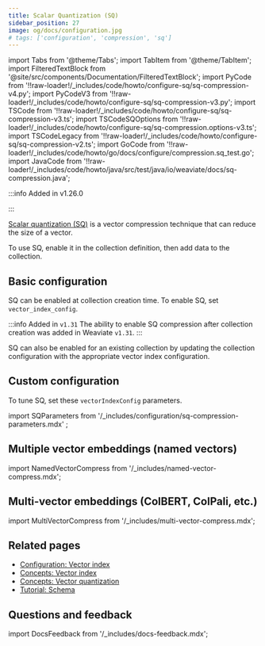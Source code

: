 ```yaml
---
title: Scalar Quantization (SQ)
sidebar_position: 27
image: og/docs/configuration.jpg
# tags: ['configuration', 'compression', 'sq']
---
```


import Tabs from '@theme/Tabs';
import TabItem from '@theme/TabItem';
import FilteredTextBlock from '@site/src/components/Documentation/FilteredTextBlock';
import PyCode from '!!raw-loader!/_includes/code/howto/configure-sq/sq-compression-v4.py';
import PyCodeV3 from '!!raw-loader!/_includes/code/howto/configure-sq/sq-compression-v3.py';
import TSCode from '!!raw-loader!/_includes/code/howto/configure-sq/sq-compression-v3.ts';
import TSCodeSQOptions from '!!raw-loader!/_includes/code/howto/configure-sq/sq-compression.options-v3.ts';
import TSCodeLegacy from '!!raw-loader!/_includes/code/howto/configure-sq/sq-compression-v2.ts';
import GoCode from '!!raw-loader!/_includes/code/howto/go/docs/configure/compression.sq_test.go';
import JavaCode from '!!raw-loader!/_includes/code/howto/java/src/test/java/io/weaviate/docs/sq-compression.java';

:::info Added in v1.26.0

:::

[Scalar quantization (SQ)](/weaviate/concepts/vector-quantization#scalar-quantization) is a vector compression technique that can reduce the size of a vector.

To use SQ, enable it in the collection definition, then add data to the collection.

## Basic configuration

SQ can be enabled at collection creation time. To enable SQ, set `vector_index_config`.

<Tabs groupId="languages">
  <TabItem value="py" label="Python Client v4">
      <FilteredTextBlock
        text={PyCode}
        startMarker="# START EnableSQ"
        endMarker="# END EnableSQ"
        language="py"
      />
  </TabItem>
  <TabItem value="py3" label="Python Client v3">
      <FilteredTextBlock
        text={PyCodeV3}
        startMarker="# START EnableSQ"
        endMarker="# END EnableSQ"
        language="pyv3"
      />
  </TabItem>
  <TabItem value="go" label="Go">
      <FilteredTextBlock
        text={GoCode}
        startMarker="// START EnableSQ"
        endMarker="// END EnableSQ"
        language="go"
      />
  </TabItem>
  <TabItem value="java" label="Java">
    <FilteredTextBlock
      text={JavaCode}
      startMarker="// START EnableSQ"
      endMarker="// END EnableSQ"
      language="java"
    />
  </TabItem>
</Tabs>

:::info Added in `v1.31`
The ability to enable SQ compression after collection creation was added in Weaviate `v1.31`.
:::

SQ can also be enabled for an existing collection by updating the collection configuration with the appropriate vector index configuration.

## Custom configuration

To tune SQ, set these `vectorIndexConfig` parameters.

import SQParameters from '/_includes/configuration/sq-compression-parameters.mdx' ;

<SQParameters />

<Tabs groupId="languages">
  <TabItem value="py" label="Python Client v4">
      <FilteredTextBlock
        text={PyCode}
        startMarker="# START SQWithOptions"
        endMarker="# END SQWithOptions"
        language="py"
      />
  </TabItem>
  <TabItem value="py3" label="Python Client v3">
      <FilteredTextBlock
        text={PyCodeV3}
        startMarker="# START SQWithOptions"
        endMarker="# END SQWithOptions"
        language="pyv3"
      />
  </TabItem>
  <TabItem value="go" label="Go">
      <FilteredTextBlock
        text={GoCode}
        startMarker="// START SQWithOptions"
        endMarker="// END SQWithOptions"
        language="go"
      />
  </TabItem>
  <TabItem value="java" label="Java">
    <FilteredTextBlock
      text={JavaCode}
      startMarker="// START SQWithOptions"
      endMarker="// END SQWithOptions"
      language="java"
    />
  </TabItem>
</Tabs>

## Multiple vector embeddings (named vectors)

import NamedVectorCompress from '/_includes/named-vector-compress.mdx';

<NamedVectorCompress />

## Multi-vector embeddings (ColBERT, ColPali, etc.)

import MultiVectorCompress from '/_includes/multi-vector-compress.mdx';

<MultiVectorCompress />

## Related pages
- [Configuration: Vector index](/weaviate/config-refs/indexing/vector-index.mdx)
- [Concepts: Vector index](/weaviate/concepts/indexing/vector-index.md)
- [Concepts: Vector quantization](/weaviate/concepts/vector-quantization.md)
- [Tutorial: Schema](/weaviate/starter-guides/managing-collections/index.mdx)

## Questions and feedback

import DocsFeedback from '/_includes/docs-feedback.mdx';

<DocsFeedback/>
